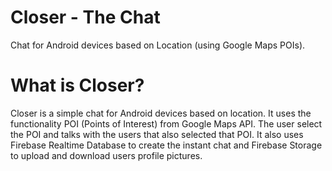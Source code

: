 # Closer - The Chat
Chat for Android devices based on Location (using Google Maps POIs).

# What is Closer?
Closer is a simple chat for Android devices based on location. It uses the functionality POI (Points of Interest)
from Google Maps API.
The user select the POI and talks with the users that also selected that POI.
It also uses Firebase Realtime Database to create the instant chat and Firebase Storage to upload and download users
profile pictures.
